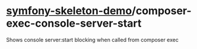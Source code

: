 # [symfony-skeleton-demo](https://symfony-skeleton-demo.github.io)/composer-exec-console-server-start
Shows console server:start blocking when called from composer exec
